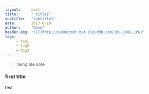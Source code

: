 ```yaml
---
layout:     post
title:      " title1"
subtitle:   "subtitle1"
date:       2017-6-10
author:     "Dann"
header-img: "![](http://okbndcmdr.bkt.clouddn.com/IMG_1086.JPG)"
tags:
     - tag1
     - tag2
     - tag3
---
```


> template note

### first title

test




